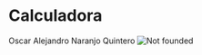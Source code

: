 # Calculadora
Oscar Alejandro Naranjo Quintero
![Not founded](https://github.com/jorozcove/Calculadora/blob/main/Imagenes-Calculadora/Calculadora1.png?raw=true)
